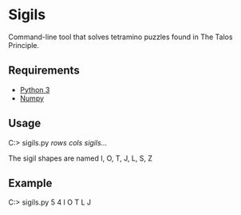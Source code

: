 # Sigils
Command-line tool that solves tetramino puzzles found in The Talos Principle.

## Requirements
- [Python 3](https://www.python.org/download)
- [Numpy](https://numpy.org/)

## Usage
C:> sigils.py *rows* *cols* *sigils...*

The sigil shapes are named I, O, T, J, L, S, Z

## Example
C:> sigils.py 5 4 I O T L J
